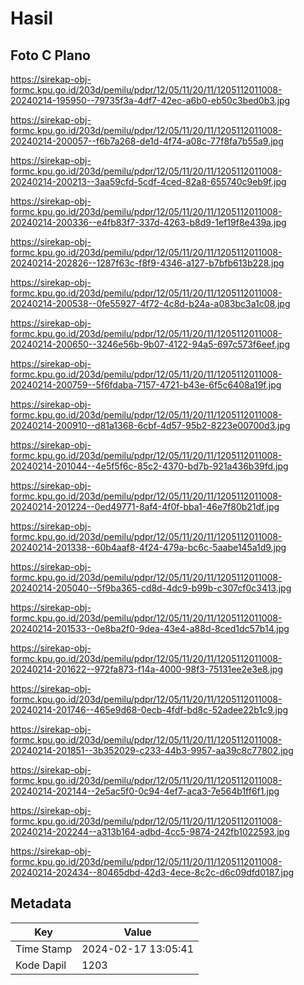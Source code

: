 # Hasil

## Foto C Plano

https://sirekap-obj-formc.kpu.go.id/203d/pemilu/pdpr/12/05/11/20/11/1205112011008-20240214-195950--79735f3a-4df7-42ec-a6b0-eb50c3bed0b3.jpg

https://sirekap-obj-formc.kpu.go.id/203d/pemilu/pdpr/12/05/11/20/11/1205112011008-20240214-200057--f6b7a268-de1d-4f74-a08c-77f8fa7b55a9.jpg

https://sirekap-obj-formc.kpu.go.id/203d/pemilu/pdpr/12/05/11/20/11/1205112011008-20240214-200213--3aa59cfd-5cdf-4ced-82a8-655740c9eb9f.jpg

https://sirekap-obj-formc.kpu.go.id/203d/pemilu/pdpr/12/05/11/20/11/1205112011008-20240214-200336--e4fb83f7-337d-4263-b8d9-1ef19f8e439a.jpg

https://sirekap-obj-formc.kpu.go.id/203d/pemilu/pdpr/12/05/11/20/11/1205112011008-20240214-202826--1287f63c-f8f9-4346-a127-b7bfb613b228.jpg

https://sirekap-obj-formc.kpu.go.id/203d/pemilu/pdpr/12/05/11/20/11/1205112011008-20240214-200538--0fe55927-4f72-4c8d-b24a-a083bc3a1c08.jpg

https://sirekap-obj-formc.kpu.go.id/203d/pemilu/pdpr/12/05/11/20/11/1205112011008-20240214-200650--3246e56b-9b07-4122-94a5-697c573f6eef.jpg

https://sirekap-obj-formc.kpu.go.id/203d/pemilu/pdpr/12/05/11/20/11/1205112011008-20240214-200759--5f6fdaba-7157-4721-b43e-6f5c6408a19f.jpg

https://sirekap-obj-formc.kpu.go.id/203d/pemilu/pdpr/12/05/11/20/11/1205112011008-20240214-200910--d81a1368-6cbf-4d57-95b2-8223e00700d3.jpg

https://sirekap-obj-formc.kpu.go.id/203d/pemilu/pdpr/12/05/11/20/11/1205112011008-20240214-201044--4e5f5f6c-85c2-4370-bd7b-921a436b39fd.jpg

https://sirekap-obj-formc.kpu.go.id/203d/pemilu/pdpr/12/05/11/20/11/1205112011008-20240214-201224--0ed49771-8af4-4f0f-bba1-46e7f80b21df.jpg

https://sirekap-obj-formc.kpu.go.id/203d/pemilu/pdpr/12/05/11/20/11/1205112011008-20240214-201338--60b4aaf8-4f24-479a-bc6c-5aabe145a1d9.jpg

https://sirekap-obj-formc.kpu.go.id/203d/pemilu/pdpr/12/05/11/20/11/1205112011008-20240214-205040--5f9ba365-cd8d-4dc9-b99b-c307cf0c3413.jpg

https://sirekap-obj-formc.kpu.go.id/203d/pemilu/pdpr/12/05/11/20/11/1205112011008-20240214-201533--0e8ba2f0-9dea-43e4-a88d-8ced1dc57b14.jpg

https://sirekap-obj-formc.kpu.go.id/203d/pemilu/pdpr/12/05/11/20/11/1205112011008-20240214-201622--972fa873-f14a-4000-98f3-75131ee2e3e8.jpg

https://sirekap-obj-formc.kpu.go.id/203d/pemilu/pdpr/12/05/11/20/11/1205112011008-20240214-201746--465e9d68-0ecb-4fdf-bd8c-52adee22b1c9.jpg

https://sirekap-obj-formc.kpu.go.id/203d/pemilu/pdpr/12/05/11/20/11/1205112011008-20240214-201851--3b352029-c233-44b3-9957-aa39c8c77802.jpg

https://sirekap-obj-formc.kpu.go.id/203d/pemilu/pdpr/12/05/11/20/11/1205112011008-20240214-202144--2e5ac5f0-0c94-4ef7-aca3-7e564b1ff6f1.jpg

https://sirekap-obj-formc.kpu.go.id/203d/pemilu/pdpr/12/05/11/20/11/1205112011008-20240214-202244--a313b164-adbd-4cc5-9874-242fb1022593.jpg

https://sirekap-obj-formc.kpu.go.id/203d/pemilu/pdpr/12/05/11/20/11/1205112011008-20240214-202434--80465dbd-42d3-4ece-8c2c-d6c09dfd0187.jpg


## Metadata

| Key        | Value               |
| ---------- | ------------------- |
| Time Stamp | 2024-02-17 13:05:41 |
| Kode Dapil | 1203                |



